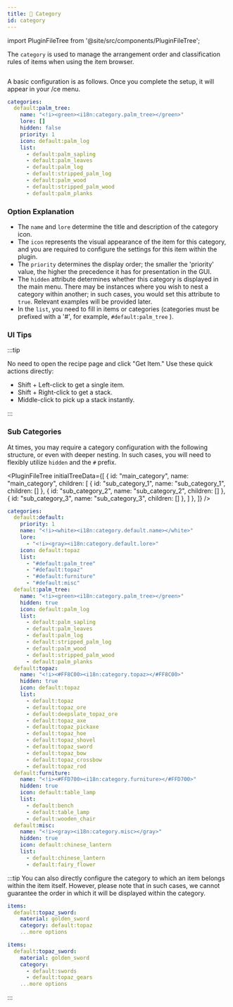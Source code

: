 ```yaml
---
title: 📂 Category
id: category
---
```


import PluginFileTree from '@site/src/components/PluginFileTree';

The `category` is used to manage the arrangement order and classification rules of items when using the item browser.

<div style={{textAlign: 'center'}}>
  <img src="/img/category_1.png" alt="" />
</div>


A basic configuration is as follows. Once you complete the setup, it will appear in your /ce menu.

```yaml
categories:
  default:palm_tree:
    name: "<!i><green><i18n:category.palm_tree></green>"
    lore: []
    hidden: false
    priority: 1
    icon: default:palm_log
    list:
      - default:palm_sapling
      - default:palm_leaves
      - default:palm_log
      - default:stripped_palm_log
      - default:palm_wood
      - default:stripped_palm_wood
      - default:palm_planks
```

### Option Explanation

* The `name` and `lore` determine the title and description of the category icon.
* The `icon` represents the visual appearance of the item for this category, and you are required to configure the settings for this item within the plugin.
* The `priority` determines the display order; the smaller the 'priority' value, the higher the precedence it has for presentation in the GUI.
* The `hidden` attribute determines whether this category is displayed in the main menu. There may be instances where you wish to nest a category within another; in such cases, you would set this attribute to `true`. Relevant examples will be provided later.
* In the `list`, you need to fill in items or categories (categories must be prefixed with a '#', for example, `#default:palm_tree` ).

### UI Tips

:::tip

No need to open the recipe page and click "Get Item." Use these quick actions directly:

- Shift + Left-click to get a single item.
- Shift + Right-click to get a stack.
- Middle-click to pick up a stack instantly.

:::

### Sub Categories

At times, you may require a category configuration with the following structure, or even with deeper nesting. In such cases, you will need to flexibly utilize `hidden` and the `#` prefix.

<PluginFileTree
  initialTreeData={[
    {
      id: "main_category",
      name: "main_category",
      children: [
        {
          id: "sub_category_1",
          name: "sub_category_1",
          children: []
        },
        {
          id: "sub_category_2",
          name: "sub_category_2",
          children: []
        },
        {
          id: "sub_category_3",
          name: "sub_category_3",
          children: []
        },
      ]
    },
  ]}
/>


```yaml
categories:
  default:default:
    priority: 1
    name: "<!i><white><i18n:category.default.name></white>"
    lore:
      - "<!i><gray><i18n:category.default.lore>"
    icon: default:topaz
    list:
      - "#default:palm_tree"
      - "#default:topaz"
      - "#default:furniture"
      - "#default:misc"
  default:palm_tree:
    name: "<!i><green><i18n:category.palm_tree></green>"
    hidden: true
    icon: default:palm_log
    list:
      - default:palm_sapling
      - default:palm_leaves
      - default:palm_log
      - default:stripped_palm_log
      - default:palm_wood
      - default:stripped_palm_wood
      - default:palm_planks
  default:topaz:
    name: "<!i><#FF8C00><i18n:category.topaz></#FF8C00>"
    hidden: true
    icon: default:topaz
    list:
      - default:topaz
      - default:topaz_ore
      - default:deepslate_topaz_ore
      - default:topaz_axe
      - default:topaz_pickaxe
      - default:topaz_hoe
      - default:topaz_shovel
      - default:topaz_sword
      - default:topaz_bow
      - default:topaz_crossbow
      - default:topaz_rod
  default:furniture:
    name: "<!i><#FFD700><i18n:category.furniture></#FFD700>"
    hidden: true
    icon: default:table_lamp
    list:
      - default:bench
      - default:table_lamp
      - default:wooden_chair
  default:misc:
    name: "<!i><gray><i18n:category.misc></gray>"
    hidden: true
    icon: default:chinese_lantern
    list:
      - default:chinese_lantern
      - default:fairy_flower
```
:::tip
You can also directly configure the category to which an item belongs within the item itself. However, please note that in such cases, we cannot guarantee the order in which it will be displayed within the category.
```yaml
items:
  default:topaz_sword:
    material: golden_sword
    category: default:topaz
    ...more options
```
```yaml
items:
  default:topaz_sword:
    material: golden_sword
    category: 
      - default:swords
      - default:topaz_gears
    ...more options
```
:::